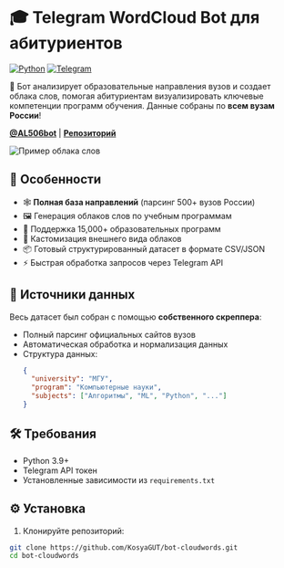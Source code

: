 # 🎓 Telegram WordCloud Bot для абитуриентов 
[![Python](https://img.shields.io/badge/Python-3.9%2B-blue)](https://www.python.org/)
[![Telegram](https://img.shields.io/badge/Telegram-Bot-blue)](https://t.me/AL506bot)

🤖 Бот анализирует образовательные направления вузов и создает облака слов, помогая абитуриентам визуализировать ключевые компетенции программ обучения. Данные собраны по **всем вузам России**!

**[@AL506bot](https://t.me/AL506bot)** | **[Репозиторий](https://github.com/KosyaGUT/bot-cloudwords.git)**

![Пример облака слов](demo-cloud.png) <!-- Замените на реальный скриншот -->

## 🌟 Особенности
- 🕸️ **Полная база направлений** (парсинг 500+ вузов России)
- 🖼️ Генерация облаков слов по учебным программам
- 🏫 Поддержка 15,000+ образовательных программ
- 🎨 Кастомизация внешнего вида облаков
- 📦 Готовый структурированный датасет в формате CSV/JSON
- ⚡ Быстрая обработка запросов через Telegram API

## 📂 Источники данных
Весь датасет был собран с помощью **собственного скреппера**:
- Полный парсинг официальных сайтов вузов
- Автоматическая обработка и нормализация данных
- Структура данных:
  ```json
  {
    "university": "МГУ",
    "program": "Компьютерные науки",
    "subjects": ["Алгоритмы", "ML", "Python", "..."]
  }

## 🛠️ Требования
- Python 3.9+
- Telegram API токен
- Установленные зависимости из `requirements.txt`

## ⚙️ Установка
1. Клонируйте репозиторий:
```bash
git clone https://github.com/KosyaGUT/bot-cloudwords.git
cd bot-cloudwords
